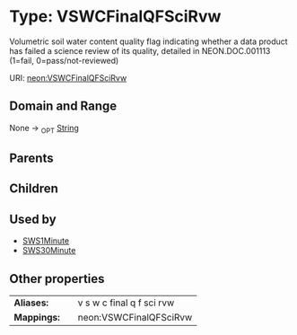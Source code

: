 
# Type: VSWCFinalQFSciRvw


Volumetric soil water content quality flag indicating whether a data product has failed a science review of its quality, detailed in NEON.DOC.001113 (1=fail, 0=pass/not-reviewed)

URI: [neon:VSWCFinalQFSciRvw](https://data.neonscience.org/VSWCFinalQFSciRvw)


## Domain and Range

None ->  <sub>OPT</sub> [String](types/String.md)

## Parents


## Children


## Used by

 * [SWS1Minute](SWS1Minute.md)
 * [SWS30Minute](SWS30Minute.md)

## Other properties

|  |  |  |
| --- | --- | --- |
| **Aliases:** | | v s w c final q f sci rvw |
| **Mappings:** | | neon:VSWCFinalQFSciRvw |

